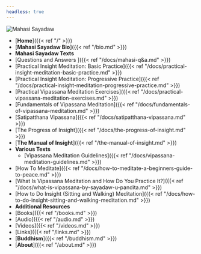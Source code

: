 ```yaml
---
headless: true
---
```

<img src="https://mahasivipassana.com/img/Mahasi_Sayadaw.jpg" alt="Mahasi Sayadaw">

- [**Home**]({{< ref "/" >}})
- [**Mahasi Sayadaw Bio**]({{< ref "/bio.md" >}})
- **Mahasi Sayadaw Texts**
 - [Questions and Answers ]({{< ref "/docs/mahasi-q&a.md" >}}) 
 - [Practical Insight Meditation: Basic Practice]({{< ref "/docs/practical-insight-meditation-basic-practice.md" >}}) 
 - [Practical Insight Meditation: Progressive Practice]({{< ref "/docs/practical-insight-meditation-progressive-practice.md" >}}) 
 - [Practical Vipassana Meditation Exercises]({{< ref "/docs/practical-vipassana-meditation-exercises.md" >}})
 - [Fundamentals of Vipassana Meditation]({{< ref "/docs/fundamentals-of-vipassana-meditation.md" >}}) 
 - [Satipatthana Vipassana]({{< ref "/docs/satipatthana-vipassana.md" >}})
 - [The Progress of Insight]({{< ref "/docs/the-progress-of-insight.md" >}})
- [**The Manual of Insight**]({{< ref "/the-manual-of-insight.md" >}})
- **Various Texts**
  - [Vipassana Meditation Guidelines]({{< ref "/docs/vipassana-meditation-guidelines.md" >}})
 - [How To Meditate]({{< ref "/docs/how-to-meditate-a-beginners-guide-to-peace.md" >}})
 - [What Is Vipassana Meditation and How Do You Practice It?]({{< ref "/docs/what-is-vipassana-by-sayadaw-u-pandita.md" >}})
 - [How to Do Insight (Sitting and Walking) Meditation]({{< ref "/docs/how-to-do-insight-sitting-and-walking-meditation.md" >}})
- **Additional Resources**
 - [Books]({{< ref "/books.md" >}}) 
 - [Audio]({{< ref "/audio.md" >}}) 
 - [Videos]({{< ref "/videos.md" >}})
 - [Links]({{< ref "/links.md" >}}) 
- [**Buddhism**]({{< ref "/buddhism.md" >}}) 
- [**About**]({{< ref "/about.md" >}}) 
